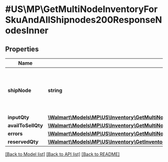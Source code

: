 # #US\MP\GetMultiNodeInventoryForSkuAndAllShipnodes200ResponseNodesInner

## Properties

Name | Type | Description | Notes
------------ | ------------- | ------------- | -------------
**shipNode** | **string** | ShipNode Id of the ship node for which the inventory is requested | [optional]
**inputQty** | [**\Walmart\Models\MP\US\Inventory\GetMultiNodeInventoryForSkuAndAllShipnodes200ResponseNodesInnerInputQty**](GetMultiNodeInventoryForSkuAndAllShipnodes200ResponseNodesInnerInputQty.md) |  | [optional]
**availToSellQty** | [**\Walmart\Models\MP\US\Inventory\GetMultiNodeInventoryForSkuAndAllShipnodes200ResponseNodesInnerAvailToSellQty**](GetMultiNodeInventoryForSkuAndAllShipnodes200ResponseNodesInnerAvailToSellQty.md) |  | [optional]
**errors** | [**\Walmart\Models\MP\US\Inventory\GetMultiNodeInventoryForSkuAndAllShipnodes200ResponseNodesInnerErrorsInner[]**](GetMultiNodeInventoryForSkuAndAllShipnodes200ResponseNodesInnerErrorsInner.md) |  | [optional]
**reservedQty** | [**\Walmart\Models\MP\US\Inventory\GetInventory200ResponseQuantity**](GetInventory200ResponseQuantity.md) |  | [optional]


[[Back to Model list]](../) [[Back to API list]](../../Api/US/MP) [[Back to README]](../../README.md)
